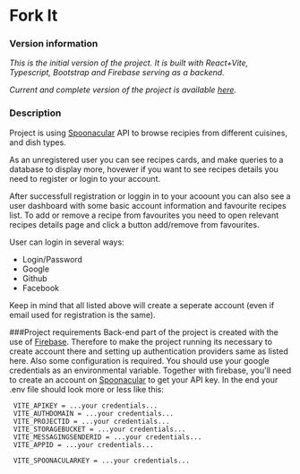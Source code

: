 # Fork It

### Version information

*This is the initial version of the project. It is built with React+Vite, Typescript, Bootstrap and Firebase serving as a backend.*

*Current and complete version of the project is available [here](https://github.com/RZajacc/ForkIt_2.0).*

### Description

Project is using [Spoonacular](https://spoonacular.com/) API to browse recipies from different cuisines, and dish types.

As an unregistered user you can see recipes cards, and make queries to a database to display more, hovewer if you want to see recipes details you need to register or login to your account.

After successfull registration or loggin in to your acoount you can also see a user dashboard with some basic account information and favourite recipes list. To add or remove a recipe from favourites you need to open relevant recipes details page and click a button add/remove from favourites.

User can login in several ways:

- Login/Password
- Google
- Github
- Facebook

Keep in mind that all listed above will create a seperate account (even if email used for registration is the same).

###Project requirements
Back-end part of the project is created with the use of [Firebase](https://firebase.google.com/). Therefore to make the project running its necessary to create account there and setting up authentication providers same as listed here. Also some configuration is required. You should use your google credentials as an environmental variable. Together with firebase, you'll need to create an account on [Spoonacular](https://spoonacular.com/) to get your API key. In the end your .env file should look more or less like this:

```
 VITE_APIKEY = ...your credentials...
 VITE_AUTHDOMAIN = ...your credentials...
 VITE_PROJECTID = ...your credentials...
 VITE_STORAGEBUCKET = ...your credentials...
 VITE_MESSAGINGSENDERID = ...your credentials...
 VITE_APPID = ...your credentials...

 VITE_SPOONACULARKEY = ...your credentials...
```
